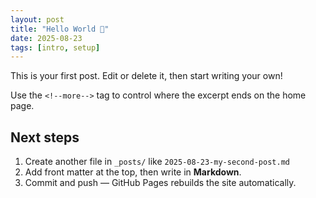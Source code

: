 ```yaml
---
layout: post
title: "Hello World 👋"
date: 2025-08-23
tags: [intro, setup]
---
```


This is your first post. Edit or delete it, then start writing your own!

Use the `<!--more-->` tag to control where the excerpt ends on the home page.

<!--more-->

## Next steps

1. Create another file in `_posts/` like `2025-08-23-my-second-post.md`
2. Add front matter at the top, then write in **Markdown**.
3. Commit and push — GitHub Pages rebuilds the site automatically.
